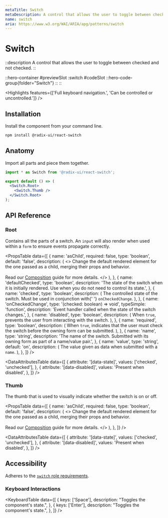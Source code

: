 ```yaml
---
metaTitle: Switch
metaDescription: A control that allows the user to toggle between checked and not checked.
name: switch
aria: https://www.w3.org/WAI/ARIA/apg/patterns/switch
---
```


# Switch

::description
A control that allows the user to toggle between checked and not checked.
::

::hero-container
#previewSlot
  :switch
#codeSlot
::hero-code-group{folder="Switch"}
::
::

<Highlights
  features={['Full keyboard navigation.', 'Can be controlled or uncontrolled.']}
/>

## Installation

Install the component from your command line.

```bash
npm install @radix-ui/react-switch
```

## Anatomy

Import all parts and piece them together.

```jsx
import * as Switch from '@radix-ui/react-switch';

export default () => (
  <Switch.Root>
    <Switch.Thumb />
  </Switch.Root>
);
```

## API Reference

### Root

Contains all the parts of a switch. An `input` will also render when used within a `form` to ensure events propagate correctly.

<PropsTable
  data={[
    {
      name: 'asChild',
      required: false,
      type: 'boolean',
      default: 'false',
      description: (
        <>
          Change the default rendered element for the one passed as a child,
          merging their props and behavior.
          <br />
          <br />
          Read our <a href="../guides/composition">Composition</a> guide for more
          details.
        </>
      ),
    },
    {
      name: 'defaultChecked',
      type: 'boolean',
      description:
        'The state of the switch when it is initially rendered. Use when you do not need to control its state.',
    },
    {
      name: 'checked',
      type: 'boolean',
      description: (
        <span>
          The controlled state of the switch. Must be used in conjunction with{' '}
          <Code>onCheckedChange</Code>.
        </span>
      ),
    },
    {
      name: 'onCheckedChange',
      type: '(checked: boolean) => void',
      typeSimple: 'function',
      description: 'Event handler called when the state of the switch changes.',
    },
    {
      name: 'disabled',
      type: 'boolean',
      description: (
        <span>
          When <Code>true</Code>, prevents the user from interacting with the
          switch.
        </span>
      ),
    },
    {
      name: 'required',
      type: 'boolean',
      description: (
        <span>
          When <Code>true</Code>, indicates that the user must check the switch
          before the owning form can be submitted.
        </span>
      ),
    },
    {
      name: 'name',
      type: 'string',
      description:
        'The name of the switch. Submitted with its owning form as part of a name/value pair.',
    },
    {
      name: 'value',
      type: 'string',
      default: 'on',
      description: (
        <span>
          The value given as data when submitted with a <Code>name</Code>.
        </span>
      ),
    },
  ]}
/>

<DataAttributesTable
  data={[
    {
      attribute: '[data-state]',
      values: ['checked', 'unchecked'],
    },
    {
      attribute: '[data-disabled]',
      values: 'Present when disabled',
    },
  ]}
/>

### Thumb

The thumb that is used to visually indicate whether the switch is on or off.

<PropsTable
  data={[
    {
      name: 'asChild',
      required: false,
      type: 'boolean',
      default: 'false',
      description: (
        <>
          Change the default rendered element for the one passed as a child,
          merging their props and behavior.
          <br />
          <br />
          Read our <a href="../guides/composition">Composition</a> guide for more
          details.
        </>
      ),
    },
  ]}
/>

<DataAttributesTable
  data={[
    {
      attribute: '[data-state]',
      values: ['checked', 'unchecked'],
    },
    {
      attribute: '[data-disabled]',
      values: 'Present when disabled',
    },
  ]}
/>

## Accessibility

Adheres to the [`switch` role requirements](https://www.w3.org/WAI/ARIA/apg/patterns/switch).

### Keyboard Interactions

<KeyboardTable
  data={[
    {
      keys: ['Space'],
      description: "Toggles the component's state.",
    },
    {
      keys: ['Enter'],
      description: "Toggles the component's state.",
    },
  ]}
/>